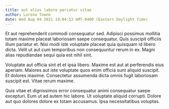 ```yaml
---
title: aut alias labore pariatur vitae
author: Lorena Towne
date: Wed Aug 04 2021 19:04:53 GMT-0400 (Eastern Daylight Time)
---
```

Et aut reprehenderit commodi consequatur sed. Adipisci possimus mollitia totam maxime placeat laboriosam saepe consequatur. Quis suscipit officiis illum pariatur et. Nisi modi iste voluptate placeat quia quisquam id libero dicta. Velit ut aut cum temporibus non consequuntur rerum in ex. Magni alias repudiandae sequi quia est nihil sint.

 Voluptate aut officia sint et et ipsa libero. Maxime est aut at perferendis eius aperiam. Maiores aut iste voluptate quos enim officia sunt aliquid suscipit. Et dolores maxime. Consectetur assumenda dicta omnis fugit laboriosam suscipit est. Vitae rerum maxime.

 Quis vitae et dignissimos error consequatur animi consequatur saepe excepturi. Eum ut ad autem hic labore. Ut voluptate aliquid corrupti. Dolore aut quo dolores dolore ex totam accusamus. Ipsa necessitatibus voluptas.